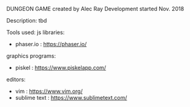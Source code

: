 DUNGEON GAME
created by Alec Ray
Development started Nov. 2018

Description:
tbd

Tools used:
js libraries:
- phaser.io : https://phaser.io/

graphics programs:
- piskel : https://www.piskelapp.com/

editors:
- vim : https://www.vim.org/
- sublime text : https://www.sublimetext.com/
